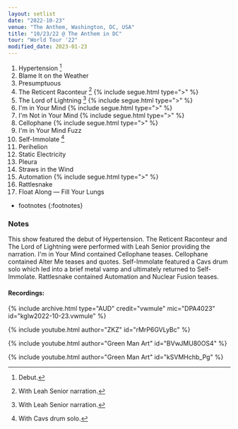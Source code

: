```yaml
---
layout: setlist
date: "2022-10-23"
venue: "The Anthem, Washington, DC, USA"
title: "10/23/22 @ The Anthem in DC"
tour: "World Tour '22"
modified_date: 2023-01-23
---
```


 1. Hypertension
    [^1]
 2. Blame It on the Weather
 3. Presumptuous
 4. The Reticent Raconteur
    [^2]
    {% include segue.html type=">" %}
 5. The Lord of Lightning
    [^2]
    {% include segue.html type=">" %}
 6. I'm in Your Mind
    {% include segue.html type=">" %}
 7. I'm Not in Your Mind
    {% include segue.html type=">" %}
 8. Cellophane
    {% include segue.html type=">" %}
 9. I'm in Your Mind Fuzz
10. Self-Immolate
    [^3]
11. Perihelion
12. Static Electricity
13. Pleura
14. Straws in the Wind
15. Automation
    {% include segue.html type=">" %}
16. Rattlesnake
17. Float Along — Fill Your Lungs

* footnotes
{:footnotes}
[^1]: Debut.
[^2]: With Leah Senior narration.
[^3]: With Cavs drum solo.


### Notes

This show featured the debut of Hypertension. The Reticent Raconteur and The Lord of Lightning were performed with Leah Senior providing the narration. I'm in Your Mind contained Cellophane teases. Cellophane contained Alter Me teases and quotes. Self-Immolate featured a Cavs drum solo which led into a brief metal vamp and ultimately returned to Self-Immolate. Rattlesnake contained Automation and Nuclear Fusion teases.


#### Recordings:

{% include archive.html type="AUD" credit="vwmule" mic="DPA4023" id="kglw2022-10-23.vwmule" %}

{% include youtube.html author="ZKZ" id="rMrP6GVLyBc" %}

{% include youtube.html author="Green Man Art" id="BVwJMU80OS4" %}

{% include youtube.html author="Green Man Art" id="kSVMHchb_Pg" %}

